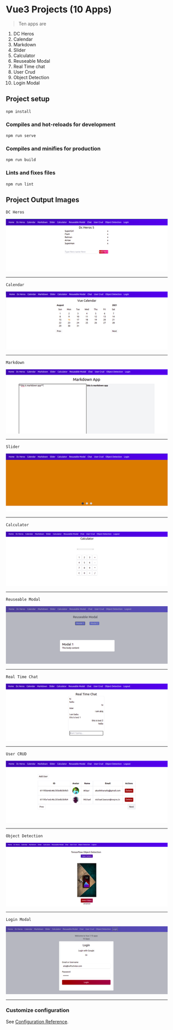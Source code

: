 # Vue3 Projects (10 Apps)

> Ten apps are

1. DC Heros
2. Calendar
3. Markdown
4. Slider
5. Calculator
6. Reuseable Modal
7. Real Time chat
8. User Crud
9. Object Detection
10. Login Modal

## Project setup

```
npm install
```

### Compiles and hot-reloads for development

```
npm run serve
```

### Compiles and minifies for production

```
npm run build
```

### Lints and fixes files

```
npm run lint
```

## Project Output Images

```
DC Heros
```

![Dc Heroes](https://github.com/atiq-ur/vue3/blob/main/img/dc-heros.png)

---

```
Calendar
```

![Dc Heroes](https://github.com/atiq-ur/vue3/blob/main/img/calendar.png)

---

```
Markdown
```

![Dc Heroes](https://github.com/atiq-ur/vue3/blob/main/img/markdown.png)

---

```
Slider
```

![Dc Heroes](https://github.com/atiq-ur/vue3/blob/main/img/slider.png)

---

```
Calculator
```

![Dc Heroes](https://github.com/atiq-ur/vue3/blob/main/img/calculator.png)

---

```
Reuseable Modal
```

![Dc Heroes](https://github.com/atiq-ur/vue3/blob/main/img/modal.png)

---

```
Real Time Chat
```

![Dc Heroes](https://github.com/atiq-ur/vue3/blob/main/img/chat.png)

---

```
User CRUD
```

![Dc Heroes](https://github.com/atiq-ur/vue3/blob/main/img/crud.png)

---

```
Object Detection
```

![Dc Heroes](https://github.com/atiq-ur/vue3/blob/main/img/tensorflow.png)

---

```
Login Modal
```

![Dc Heroes](https://github.com/atiq-ur/vue3/blob/main/img/login.png)

---

### Customize configuration

See [Configuration Reference](https://cli.vuejs.org/config/).
